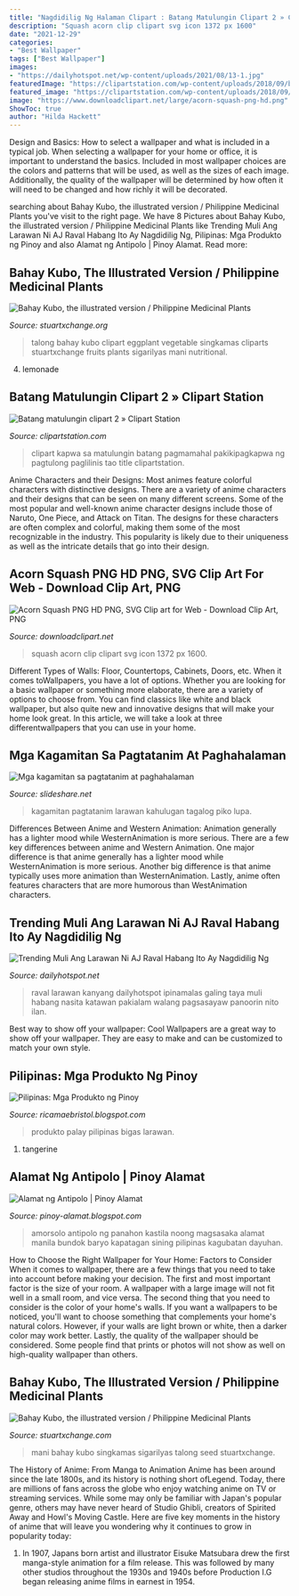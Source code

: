 ```yaml
---
title: "Nagdidilig Ng Halaman Clipart : Batang Matulungin Clipart 2 » Clipart Station"
description: "Squash acorn clip clipart svg icon 1372 px 1600"
date: "2021-12-29"
categories:
- "Best Wallpaper"
tags: ["Best Wallpaper"]
images:
- "https://dailyhotspot.net/wp-content/uploads/2021/08/13-1.jpg"
featuredImage: "https://clipartstation.com/wp-content/uploads/2018/09/batang-matulungin-clipart-2.jpg"
featured_image: "https://clipartstation.com/wp-content/uploads/2018/09/batang-matulungin-clipart-2.jpg"
image: "https://www.downloadclipart.net/large/acorn-squash-png-hd.png"
ShowToc: true
author: "Hilda Hackett"
---
```



Design and Basics: How to select a wallpaper and what is included in a typical job.
When selecting a wallpaper for your home or office, it is important to understand the basics. Included in most wallpaper choices are the colors and patterns that will be used, as well as the sizes of each image. Additionally, the quality of the wallpaper will be determined by how often it will need to be changed and how richly it will be decorated.

	

		
searching about Bahay Kubo, the illustrated version / Philippine Medicinal Plants you've visit to the right page. We have 8 Pictures about Bahay Kubo, the illustrated version / Philippine Medicinal Plants like Trending Muli Ang Larawan Ni AJ Raval Habang Ito Ay Nagdidilig Ng, Pilipinas: Mga Produkto ng Pinoy and also Alamat ng Antipolo | Pinoy Alamat. Read more:
		
    
## Bahay Kubo, The Illustrated Version / Philippine Medicinal Plants

<img loading=lazy src="http://www.stuartxchange.org/TalongInsert.jpg" onerror="this.onerror=null;this.src='https://tse1.mm.bing.net/th?id=OIP.pFBPYgRRkon-f_GvAv5OwQHaCY&amp;pid=15.1';" alt="Bahay Kubo, the illustrated version / Philippine Medicinal Plants">

_Source: stuartxchange.org_

>talong bahay kubo clipart eggplant vegetable singkamas cliparts stuartxchange fruits plants sigarilyas mani nutritional. 

	

4. lemonade 

    
## Batang Matulungin Clipart 2 » Clipart Station

<img loading=lazy src="https://clipartstation.com/wp-content/uploads/2018/09/batang-matulungin-clipart-2.jpg" onerror="this.onerror=null;this.src='https://tse1.mm.bing.net/th?id=OIP.So8ssccupa2Bt2zNlacmiAHaFj&amp;pid=15.1';" alt="Batang matulungin clipart 2 » Clipart Station">

_Source: clipartstation.com_

>clipart kapwa sa matulungin batang pagmamahal pakikipagkapwa ng pagtulong paglilinis tao title clipartstation. 

	

Anime Characters and their Designs: Most animes feature colorful characters with distinctive designs.
There are a variety of anime characters and their designs that can be seen on many different screens. Some of the most popular and well-known anime character designs include those of Naruto, One Piece, and Attack on Titan. The designs for these characters are often complex and colorful, making them some of the most recognizable in the industry. This popularity is likely due to their uniqueness as well as the intricate details that go into their design.

    
## Acorn Squash PNG HD PNG, SVG Clip Art For Web - Download Clip Art, PNG

<img loading=lazy src="https://www.downloadclipart.net/large/acorn-squash-png-hd.png" onerror="this.onerror=null;this.src='https://tse2.mm.bing.net/th?id=OIP.YmOm3LdSMQ35oImzaVHaKAHaGW&amp;pid=15.1';" alt="Acorn Squash PNG HD PNG, SVG Clip art for Web - Download Clip Art, PNG">

_Source: downloadclipart.net_

>squash acorn clip clipart svg icon 1372 px 1600. 

	

Different Types of Walls: Floor, Countertops, Cabinets, Doors, etc.
When it comes toWallpapers, you have a lot of options. Whether you are looking for a basic wallpaper or something more elaborate, there are a variety of options to choose from. You can find classics like white and black wallpaper, but also quite new and innovative designs that will make your home look great. In this article, we will take a look at three differentwallpapers that you can use in your home.

    
## Mga Kagamitan Sa Pagtatanim At Paghahalaman

<img loading=lazy src="https://cdn.slidesharecdn.com/ss_thumbnails/mgakagamitansapagtatanimatpaghahalaman-160113041633-thumbnail-4.jpg?cb=1452658622" onerror="this.onerror=null;this.src='https://tse3.mm.bing.net/th?id=OIP.dVQVRVpHzBiwKEFalBI1jwHaJl&amp;pid=15.1';" alt="Mga kagamitan sa pagtatanim at paghahalaman">

_Source: slideshare.net_

>kagamitan pagtatanim larawan kahulugan tagalog piko lupa. 

	

Differences Between Anime and Western Animation: Animation generally has a lighter mood while WesternAnimation is more serious.
There are a few key differences between anime and Western Animation. One major difference is that anime generally has a lighter mood while WesternAnimation is more serious. Another big difference is that anime typically uses more animation than WesternAnimation. Lastly, anime often features characters that are more humorous than WestAnimation characters.

    
## Trending Muli Ang Larawan Ni AJ Raval Habang Ito Ay Nagdidilig Ng

<img loading=lazy src="https://dailyhotspot.net/wp-content/uploads/2021/08/13-1.jpg" onerror="this.onerror=null;this.src='https://tse1.mm.bing.net/th?id=OIP.8bACrnAFBir-uc_u0gYdwwHaHh&amp;pid=15.1';" alt="Trending Muli Ang Larawan Ni AJ Raval Habang Ito Ay Nagdidilig Ng">

_Source: dailyhotspot.net_

>raval larawan kanyang dailyhotspot ipinamalas galing taya muli habang nasita katawan pakialam walang pagsasayaw panoorin nito ilan. 

	

Best way to show off your wallpaper:
Cool Wallpapers are a great way to show off your wallpaper. They are easy to make and can be customized to match your own style.

    
## Pilipinas: Mga Produkto Ng Pinoy

<img loading=lazy src="http://4.bp.blogspot.com/-bbK-LbnRX3M/UPUU9UXw6PI/AAAAAAAAAGo/tJ-slYhjECI/s320/palay.jpg" onerror="this.onerror=null;this.src='https://tse1.mm.bing.net/th?id=OIP.4M04fMvOs7f_ey7DmXjGSQAAAA&amp;pid=15.1';" alt="Pilipinas: Mga Produkto ng Pinoy">

_Source: ricamaebristol.blogspot.com_

>produkto palay pilipinas bigas larawan. 

	

1. tangerine 

    
## Alamat Ng Antipolo | Pinoy Alamat

<img loading=lazy src="http://4.bp.blogspot.com/_C_loY5w_NRs/SsO-X3qTKBI/AAAAAAAAASo/17P2E5F-Yys/s320/antipolo.jpg" onerror="this.onerror=null;this.src='https://tse1.mm.bing.net/th?id=OIP.MG_T730TJZVHjxgYEaJPgAAAAA&amp;pid=15.1';" alt="Alamat ng Antipolo | Pinoy Alamat">

_Source: pinoy-alamat.blogspot.com_

>amorsolo antipolo ng panahon kastila noong magsasaka alamat manila bundok baryo kapatagan sining pilipinas kagubatan dayuhan. 

	

How to Choose the Right Wallpaper for Your Home: Factors to Consider
When it comes to wallpaper, there are a few things that you need to take into account before making your decision. The first and most important factor is the size of your room. A wallpaper with a large image will not fit well in a small room, and vice versa. 
The second thing that you need to consider is the color of your home's walls. If you want a wallpapers to be noticed, you'll want to choose something that complements your home's natural colors. However, if your walls are light brown or white, then a darker color may work better. 
Lastly, the quality of the wallpaper should be considered. Some people find that prints or photos will not show as well on high-quality wallpaper than others.

    
## Bahay Kubo, The Illustrated Version / Philippine Medicinal Plants

<img loading=lazy src="http://www.stuartxchange.com/ManiInsert.jpg" onerror="this.onerror=null;this.src='https://tse4.mm.bing.net/th?id=OIP.W2wbeH-xYVQ37653zLnWYQHaED&amp;pid=15.1';" alt="Bahay Kubo, the illustrated version / Philippine Medicinal Plants">

_Source: stuartxchange.com_

>mani bahay kubo singkamas sigarilyas talong seed stuartxchange. 

	

The History of Anime: From Manga to Animation
Anime has been around since the late 1800s, and its history is nothing short ofLegend. Today, there are millions of fans across the globe who enjoy watching anime on TV or streaming services. While some may only be familiar with Japan's popular genre, others may have never heard of Studio Ghibli, creators of Spirited Away and Howl's Moving Castle. Here are five key moments in the history of anime that will leave you wondering why it continues to grow in popularity today:
1) In 1907, Japans born artist and illustrator Eisuke Matsubara drew the first manga-style animation for a film release. This was followed by many other studios throughout the 1930s and 1940s before Production I.G began releasing anime films in earnest in 1954.

